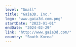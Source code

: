 ```yaml
---
level: "Small"
title: "Gaia3D, Inc."
logo: "www.gaia3d.com.png"
startDate: "2023-01-01"
endDate: "2024-02-29"
link: "http://www.gaia3d.com/"
country: "South Korea"
---
```

